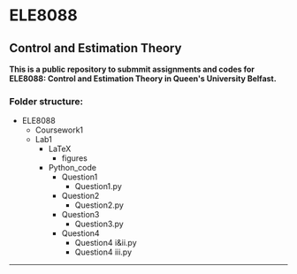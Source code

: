 # ELE8088
Control and Estimation Theory
---
**This is a public repository to submmit assignments and codes for ELE8088: Control and Estimation Theory in Queen's University Belfast.**
### Folder structure:
- ELE8088
  - Coursework1
  - Lab1
    - LaTeX
      - figures
    - Python_code
      - Question1
        - Question1.py
      - Question2
        - Question2.py
      - Question3
        - Question3.py
      - Question4
        - Question4 i&ii.py
        - Question4 iii.py
---
